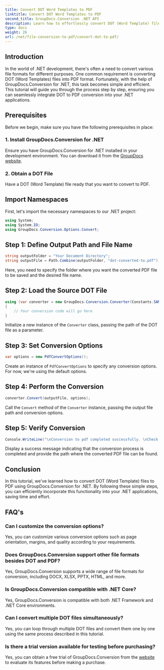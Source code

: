 ```yaml
---
title: Convert DOT Word Templates to PDF
linktitle: Convert DOT Word Templates to PDF
second_title: GroupDocs.Conversion .NET API
description: Learn how to effortlessly convert DOT (Word Template) files to PDF in .NET using GroupDocs.Conversion for seamless integration into your applications.
type: docs
weight: 26
url: /net/file-conversion-to-pdf/convert-dot-to-pdf/
---
```

## Introduction
In the world of .NET development, there's often a need to convert various file formats for different purposes. One common requirement is converting DOT (Word Templates) files into PDF format. Fortunately, with the help of GroupDocs.Conversion for .NET, this task becomes simple and efficient. This tutorial will guide you through the process step by step, ensuring you can seamlessly integrate DOT to PDF conversion into your .NET applications.
## Prerequisites
Before we begin, make sure you have the following prerequisites in place:
### 1. Install GroupDocs.Conversion for .NET
Ensure you have GroupDocs.Conversion for .NET installed in your development environment. You can download it from the [GroupDocs website](https://releases.groupdocs.com/conversion/net/).
### 2. Obtain a DOT File
Have a DOT (Word Template) file ready that you want to convert to PDF.

## Import Namespaces
First, let's import the necessary namespaces to our .NET project:
```csharp
using System;
using System.IO;
using GroupDocs.Conversion.Options.Convert;
```
## Step 1: Define Output Path and File Name
```csharp
string outputFolder = "Your Document Directory";
string outputFile = Path.Combine(outputFolder, "dot-converted-to.pdf");
```
Here, you need to specify the folder where you want the converted PDF file to be saved and the desired file name.
## Step 2: Load the Source DOT File
```csharp
using (var converter = new GroupDocs.Conversion.Converter(Constants.SAMPLE_DOT))
{
    // Your conversion code will go here
}
```
Initialize a new instance of the `Converter` class, passing the path of the DOT file as a parameter.
## Step 3: Set Conversion Options
```csharp
var options = new PdfConvertOptions();
```
Create an instance of `PdfConvertOptions` to specify any conversion options. For now, we're using the default options.
## Step 4: Perform the Conversion
```csharp
converter.Convert(outputFile, options);
```
Call the `Convert` method of the `Converter` instance, passing the output file path and conversion options.
## Step 5: Verify Conversion
```csharp
Console.WriteLine("\nConversion to pdf completed successfully. \nCheck output in {0}", outputFolder);
```
Display a success message indicating that the conversion process is completed and provide the path where the converted PDF file can be found.

## Conclusion
In this tutorial, we've learned how to convert DOT (Word Template) files to PDF using GroupDocs.Conversion for .NET. By following these simple steps, you can efficiently incorporate this functionality into your .NET applications, saving time and effort.
## FAQ's
### Can I customize the conversion options?
Yes, you can customize various conversion options such as page orientation, margins, and quality according to your requirements.
### Does GroupDocs.Conversion support other file formats besides DOT and PDF?
Yes, GroupDocs.Conversion supports a wide range of file formats for conversion, including DOCX, XLSX, PPTX, HTML, and more.
### Is GroupDocs.Conversion compatible with .NET Core?
Yes, GroupDocs.Conversion is compatible with both .NET Framework and .NET Core environments.
### Can I convert multiple DOT files simultaneously?
Yes, you can loop through multiple DOT files and convert them one by one using the same process described in this tutorial.
### Is there a trial version available for testing before purchasing?
Yes, you can obtain a free trial of GroupDocs.Conversion from the [website](https://releases.groupdocs.com/) to evaluate its features before making a purchase.
